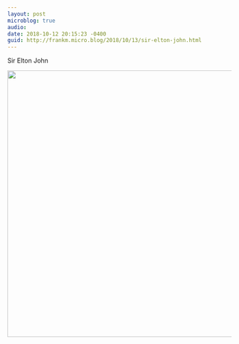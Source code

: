 ```yaml
---
layout: post
microblog: true
audio: 
date: 2018-10-12 20:15:23 -0400
guid: http://frankm.micro.blog/2018/10/13/sir-elton-john.html
---
```

Sir Elton John

<img src="http://frankmcpherson.blog/uploads/2018/6b2832f062.jpg" width="600" height="600" />
